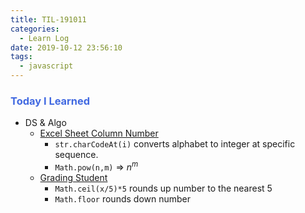 ```yaml
---
title: TIL-191011
categories:
  - Learn Log
date: 2019-10-12 23:56:10
tags:
  - javascript
---
```


### <span style="color:royalblue"> Today I Learned

<!-- more -->

- DS & Algo
  - [Excel Sheet Column Number](https://leetcode.com/problems/excel-sheet-column-number)
    - `str.charCodeAt(i)` converts alphabet to integer at specific sequence.
    - `Math.pow(n,m)` => $n^m$
  - [Grading Student](https://www.hackerrank.com/challenges/grading/problem)
    - `Math.ceil(x/5)*5` rounds up number to the nearest 5
    - `Math.floor` rounds down number
